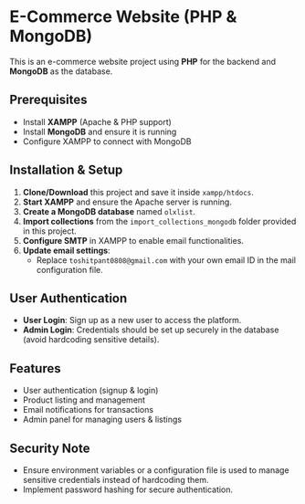 # E-Commerce Website (PHP & MongoDB)

This is an e-commerce website project using **PHP** for the backend and **MongoDB** as the database.

## Prerequisites
- Install **XAMPP** (Apache & PHP support)
- Install **MongoDB** and ensure it is running
- Configure XAMPP to connect with MongoDB

## Installation & Setup
1. **Clone/Download** this project and save it inside `xampp/htdocs`.
2. **Start XAMPP** and ensure the Apache server is running.
3. **Create a MongoDB database** named `olxlist`.
4. **Import collections** from the `import_collections_mongodb` folder provided in this project.
5. **Configure SMTP** in XAMPP to enable email functionalities.
6. **Update email settings**:
   - Replace `toshitpant0808@gmail.com` with your own email ID in the mail configuration file.

## User Authentication
- **User Login**: Sign up as a new user to access the platform.
- **Admin Login**: Credentials should be set up securely in the database (avoid hardcoding sensitive details).

## Features
- User authentication (signup & login)
- Product listing and management
- Email notifications for transactions
- Admin panel for managing users & listings

## Security Note
- Ensure environment variables or a configuration file is used to manage sensitive credentials instead of hardcoding them.
- Implement password hashing for secure authentication.

